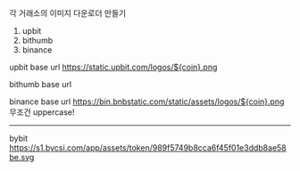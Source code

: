 각 거래소의 이미지 다운로더 만들기

1. upbit
2. bithumb
3. binance

upbit base url
https://static.upbit.com/logos/${coin}.png

bithumb base url

binance base url
https://bin.bnbstatic.com/static/assets/logos/${coin}.png
무조건 uppercase!

---

bybit
https://s1.bycsi.com/app/assets/token/989f5749b8cca6f45f01e3ddb8ae58be.svg
